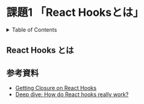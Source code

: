 # 課題1 「React Hooksとは」

<!-- START doctoc generated TOC please keep comment here to allow auto update -->
<!-- DON'T EDIT THIS SECTION, INSTEAD RE-RUN doctoc TO UPDATE -->
<details>
<summary>Table of Contents</summary>

- [React Hooks とは](#react-hooks-%E3%81%A8%E3%81%AF)
- [参考資料](#%E5%8F%82%E8%80%83%E8%B3%87%E6%96%99)

</details>
<!-- END doctoc generated TOC please keep comment here to allow auto update -->

## React Hooks とは

## 参考資料

- [Getting Closure on React Hooks](https://www.swyx.io/hooks/)
- [Deep dive: How do React hooks really work?](https://www.netlify.com/blog/2019/03/11/deep-dive-how-do-react-hooks-really-work/)